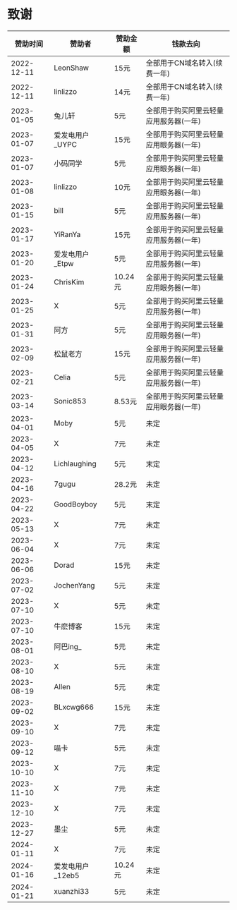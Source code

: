# 致谢

| **赞助时间**   | **赞助者**      | **赞助金额** | **钱款去向**             |
|------------|--------------|----------|----------------------|
| 2022-12-11 | LeonShaw     | 15元      | 全部用于CN域名转入(续费一年)     |
| 2022-12-11 | linlizzo     | 14元      | 全部用于CN域名转入(续费一年)     |
| 2023-01-05 | 兔儿轩          | 5元       | 全部用于购买阿里云轻量应用服务器(一年) |
| 2023-01-07 | 爱发电用户_UYPC   | 15元      | 全部用于购买阿里云轻量应用眼务器(一年) |
| 2023-01-07 | 小码同学         | 5元       | 全部用于购买阿里云轻量应用眼务器(一年) |
| 2023-01-08 | linlizzo     | 10元      | 全部用于购买阿里云轻量应用眼务器(一年) |
| 2023-01-15 | bill         | 5元       | 全部用于购买阿里云轻量应用服务器(一年) |
| 2023-01-17 | YiRanYa      | 15元      | 全部用于购买阿里云轻量应用服务器(一年) |
| 2023-01-20 | 爱发电用户_Etpw   | 5元       | 全部用于购买阿里云轻量应用服务器(一年) |
| 2023-01-24 | ChrisKim     | 10.24元   | 全部用于购买阿里云轻量应用眼务器(一年) |
| 2023-01-25 | X            | 5元       | 全部用于购买阿里云轻量应用服务器(一年) |
| 2023-01-31 | 阿方           | 5元       | 全部用于购买阿里云轻量应用眼务器(一年) |
| 2023-02-09 | 松鼠老方         | 15元      | 全部用于购买阿里云轻量应用服务器(一年) |
| 2023-02-21 | Celia        | 5元       | 全部用于购买阿里云轻量应用服务器(一年) |
| 2023-03-14 | Sonic853     | 8.53元    | 全部用于购买阿里云轻量应用眼务器(一年) |
| 2023-04-01 | Moby         | 5元       | 未定                   |
| 2023-04-05 | X            | 7元       | 未定                   |
| 2023-04-12 | Lichlaughing | 5元       | 末定                   |
| 2023-04-16 | 7gugu        | 28.2元    | 未定                   |
| 2023-04-22 | GoodBoyboy   | 5元       | 末定                   |
| 2023-05-13 | X            | 7元       | 未定                   |
| 2023-06-04 | X            | 7元       | 未定                   |
| 2023-06-06 | Dorad        | 15元      | 未定                   |
| 2023-07-02 | JochenYang   | 5元       | 未定                   |
| 2023-07-10 | X            | 5元       | 未定                   |
| 2023-07-10 | 牛麽博客         | 15元      | 未定                   |
| 2023-08-01 | 阿巴ing_       | 5元       | 未定                   |
| 2023-08-10 | X        | 5元       | 未定                   |
| 2023-08-19 | Allen        | 5元       | 未定                   |
| 2023-09-02 | BLxcwg666     | 15元       | 未定                   |
| 2023-09-10 | X         | 7元       | 未定                   |
| 2023-09-12 | 喵卡 | 5元 | 未定                   |
| 2023-10-10 | X | 7元 | 未定                   |
| 2023-11-10 | X | 7元 | 未定                   |
| 2023-12-10 | X | 7元 | 未定                   |
| 2023-12-27 | 墨尘 | 5元 | 未定                   |
| 2024-01-11 | X | 7元 | 未定                   |
| 2024-01-16 | 爱发电用户_12eb5 | 10.24元 | 未定                   |
| 2024-01-21 | xuanzhi33 | 5元 | 未定                   |